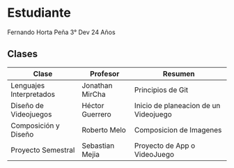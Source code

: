 # Estudiante
Fernando Horta Peña 3° Dev 24 Años

## Clases
| Clase | Profesor | Resumen |
| - | - | - |
| Lenguajes Interpretados | Jonathan MirCha | Principios de Git |
| Diseño de Videojuegos | Héctor Guerrero | Inicio de planeacion de un Videojuego |
| Composición y Diseño | Roberto Melo | Composicion de Imagenes |
| Proyecto Semestral | Sebastian Mejia | Proyecto de App o VideoJuego |
